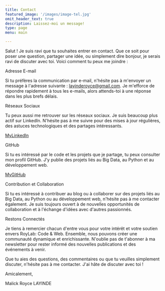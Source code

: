 ```yaml
---
title: Contact
featured_image: '/images/image-tel.jpg'
omit_header_text: true
description: Laissez-moi un message!
type: page
menu: main

---
```





Salut ! Je suis ravi que tu souhaites entrer en contact. Que ce soit pour poser une question, partager une idée, ou simplement dire bonjour, je serais ravi de discuter avec toi. Voici comment tu peux me joindre :

Adresse E-mail

Si tu préfères la communication par e-mail, n'hésite pas à m'envoyer un message à l'adresse suivante : layinderoyce@gmail.com. Je m'efforce de répondre rapidement à tous les e-mails, alors attends-toi à une réponse dans les plus brefs délais.

Réseaux Sociaux

Tu peux aussi me retrouver sur les réseaux sociaux. Je suis beaucoup plus actif sur LinkedIn. N'hésite pas à me suivre pour des mises à jour régulières, des astuces technologiques et des partages intéressants.

[MyLinkedIn](https://www.linkedin.com/in/malick-layinde-825a78257/)

GitHub

Si tu es intéressé par le code et les projets que je partage, tu peux consulter mon profil GitHub. J'y publie des projets liés au Big Data, au Python et au développement web.

[MyGitHub](https://github.com/Royce-LAYINDE)

Contribution et Collaboration

Si tu es intéressé à contribuer au blog ou à collaborer sur des projets liés au Big Data, au Python ou au développement web, n'hésite pas à me contacter également. Je suis toujours ouvert à de nouvelles opportunités de collaboration et à l'échange d'idées avec d'autres passionnés.

Restons Connectés

Je tiens à remercier chacun d'entre vous pour votre intérêt et votre soutien envers RoyLab: Code & Web. Ensemble, nous pouvons créer une communauté dynamique et enrichissante. N'oublie pas de t'abonner à ma newsletter pour rester informé des nouvelles publications et des événements à venir.

Que tu aies des questions, des commentaires ou que tu veuilles simplement discuter, n'hésite pas à me contacter. J'ai hâte de discuter avec toi !

Amicalement,

Malick Royce LAYINDE



